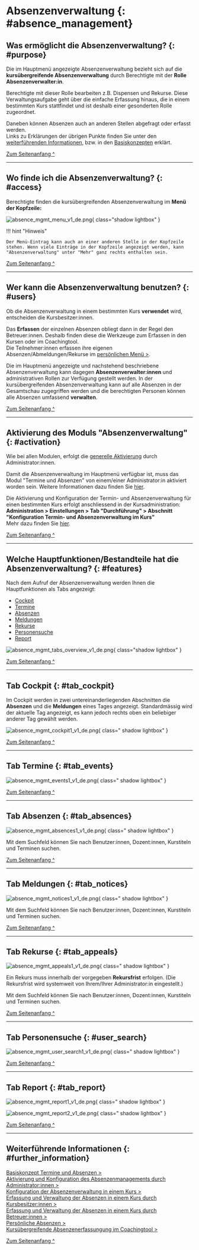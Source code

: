 # Absenzenverwaltung {: #absence_management}


## Was ermöglicht die Absenzenverwaltung?  {: #purpose}

Die im Hauptmenü angezeigte Absenzenverwaltung bezieht sich auf die **kursübergreifende Absenzenverwaltung** durch Berechtigte mit der **Rolle Absenzenverwalter:in**.

Berechtigte mit dieser Rolle bearbeiten z.B. Dispensen und Rekurse. Diese Verwaltungsaufgabe geht über die einfache Erfassung hinaus, die in einem bestimmten Kurs stattfindet und ist deshalb einer gesonderten Rolle zugeordnet.

Daneben können Absenzen auch an anderen Stellen abgefragt oder erfasst werden.<br>
Links zu Erklärungen der übrigen Punkte finden Sie unter den [weiterführenden Informationen](#further_information), bzw. in den [Basiskonzepten]((../basic_concepts/Events_and_Absences.de.md)) erklärt.

[Zum Seitenanfang ^](#absence_management)

---


## Wo finde ich die Absenzenverwaltung?  {: #access}

Berechtigte finden die kursübergreifenden Absenzenverwaltung im **Menü der Kopfzeile:**

![absence_mgmt_menu_v1_de.png](assets/absence_mgmt_menu_v1_de.png){ class="shadow lightbox" }

!!! hint "Hinweis"

    Der Menü-Eintrag kann auch an einer anderen Stelle in der Kopfzeile stehen. Wenn viele Einträge in der Kopfzeile angezeigt werden, kann "Absenzenverwaltung" unter "Mehr" ganz rechts enthalten sein.


[Zum Seitenanfang ^](#absence_management)

---

## Wer kann die Absenzenverwaltung benutzen? {: #users}

Ob die Absenzenverwaltung in einem bestimmten Kurs **verwendet** wird, entscheiden die Kursbesitzer:innen. 

Das **Erfassen** der einzelnen Absenzen obliegt dann in der Regel den Betreuer:innen. Deshalb finden diese die Werkzeuge zum Erfassen in den Kursen oder im Coachingtool.<br>
Die Teilnehmer:innen erfassen ihre eigenen Absenzen/Abmeldungen/Rekurse im [persönlichen Menü >](../personal_menu/Absences.de.md). 

Die im Hauptmenü angezeigte und nachstehend beschriebene Absenzenverwaltung kann dagegen **Absenzenverwalter:innen** und administrativen Rollen zur Verfügung gestellt werden. In der kursübergreifenden Absenzenverwaltung kann auf alle Absenzen in der Gesamtschau zugegriffen werden und die berechtigten Personen können alle Absenzen umfassend **verwalten**.


[Zum Seitenanfang ^](#absence_management)

---

## Aktivierung des Moduls "Absenzenverwaltung" {: #activation}

Wie bei allen Modulen, erfolgt die [generelle Aktivierung](../../manual_admin/administration/Modules_Events_and_Absences.de.md) durch Administrator:innen.

Damit die Absenzenverwaltung im Hauptmenü verfügbar ist, muss das Modul "Termine und Absenzen" von einem/einer Administrator:in aktiviert worden sein. Weitere Informationen dazu finden Sie [hier](../../manual_admin/administration/Modules_Events_and_Absences.de.md).

Die Aktivierung und Konfiguration der Termin- und Absenzenverwaltung für einen bestimmten Kurs erfolgt anschliessend in der Kursadministration:<br>
**Administration > Einstellungen > Tab "Durchführung" > Abschnitt "Konfiguration Termin- und Absenzenverwaltung im Kurs"**<br>
Mehr dazu finden Sie [hier](../learningresources/Events_and_absences.de.md).

[Zum Seitenanfang ^](#absence_management)

---

## Welche Hauptfunktionen/Bestandteile hat die Absenzenverwaltung? {: #features}

Nach dem Aufruf der Absenzenverwaltung werden Ihnen die Hauptfunktionen als Tabs angezeigt:

- [Cockpit](#tab_cockpit)
- [Termine](#tab_events)
- [Absenzen](#tab_absences)
- [Meldungen](#tab_notices)
- [Rekurse](#tab_appeals)
- [Personensuche](#tab_user_search)
- [Report](#tab_report)

![absence_mgmt_tabs_overview_v1_de.png](assets/absence_mgmt_tabs_overview_v1_de.png){ class="shadow lightbox" }


[Zum Seitenanfang ^](#absence_management)

---



## Tab Cockpit {: #tab_cockpit}

Im Cockpit werden in zwei untereinanderliegenden Abschnitten die **Absenzen** und die **Meldungen** eines Tages angezeigt. Standardmässig wird der aktuelle Tag angezeigt, es kann jedoch rechts oben ein beliebiger anderer Tag gewählt werden.

![absence_mgmt_cockpit1_v1_de.png](assets/absence_mgmt_cockpit1_v1_de.png){ class=" shadow lightbox" }

[Zum Seitenanfang ^](#absence_management)

---


## Tab Termine {: #tab_events}

![absence_mgmt_events1_v1_de.png](assets/absence_mgmt_events1_v1_de.png){ class=" shadow lightbox" }

[Zum Seitenanfang ^](#absence_management)

---


## Tab Absenzen {: #tab_absences}


![absence_mgmt_absences1_v1_de.png](assets/absence_mgmt_absences1_v1_de.png){ class=" shadow lightbox" }


Mit dem Suchfeld können Sie nach Benutzer:innen, Dozent:innen, Kurstiteln und Terminen suchen.

[Zum Seitenanfang ^](#absence_management)

---


## Tab Meldungen {: #tab_notices}

![absence_mgmt_notices1_v1_de.png](assets/absence_mgmt_notices1_v1_de.png){ class=" shadow lightbox" }

Mit dem Suchfeld können Sie nach Benutzer:innen, Dozent:innen, Kurstiteln und Terminen suchen.

[Zum Seitenanfang ^](#absence_management)

---


## Tab Rekurse {: #tab_appeals}

![absence_mgmt_appeals1_v1_de.png](assets/absence_mgmt_appeals1_v1_de.png){ class=" shadow lightbox" }

Ein Rekurs muss innerhalb der vorgegeben **Rekursfrist** erfolgen. (Die Rekursfrist wird systemweit von Ihrem/Ihrer Administrator:in eingestellt.)

Mit dem Suchfeld können Sie nach Benutzer:innen, Dozent:innen, Kurstiteln und Terminen suchen.

[Zum Seitenanfang ^](#absence_management)

---


## Tab Personensuche {: #user_search}

![absence_mgmt_user_search1_v1_de.png](assets/absence_mgmt_user_search1_v1_de.png){ class=" shadow lightbox" }


[Zum Seitenanfang ^](#absence_management)

---


## Tab Report {: #tab_report}

![absence_mgmt_report1_v1_de.png](assets/absence_mgmt_report1_v1_de.png){ class=" shadow lightbox" }

![absence_mgmt_report2_v1_de.png](assets/absence_mgmt_report2_v1_de.png){ class=" shadow lightbox" }


[Zum Seitenanfang ^](#absence_management)

---


## Weiterführende Informationen {: #further_information}

[Basiskonzept Termine und Absenzen >](../basic_concepts/Events_and_Absences.de.md)<br>
[Aktivierung und Konfiguration des Absenzenmanagements durch Administrator:innen >](../../manual_admin/administration/Modules_Events_and_Absences.de.md)<br>
[Konfiguration der Absenzenverwaltung in einem Kurs >](../learningresources/Course_Settings_Execution.de.md#config_event_and_absence_management)<br>
[Erfassung und Verwaltung der Absenzen in einem Kurs durch Kursbesitzer:innen >](../learningresources/Events_and_absences.de.md)<br>
[Erfassung und Verwaltung der Absenzen in einem Kurs durch Betreuer:innen >](../learningresources/Toolbar_Events.de.md)<br>
[Persönliche Absenzen >](../personal_menu/Absences.de.md)<br>
[Kursübergreifende Absenzenerfassungung im Coachingtool >](../area_modules/Coaching.de.md)<br>


[Zum Seitenanfang ^](#absence_management)

